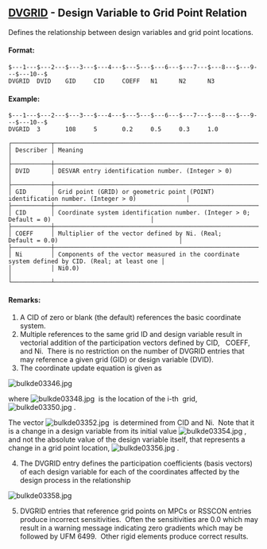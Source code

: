 ## [DVGRID](https://nexus.hexagon.com/documentationcenter/bundle/MSC_Nastran_2022.4/page/Nastran_Combined_Book/qrg/bulkde/TOC.DVGRID.xhtml) - Design Variable to Grid Point Relation

Defines the relationship between design variables and grid point locations.

#### Format:

```nastran
$---1---$---2---$---3---$---4---$---5---$---6---$---7---$---8---$---9---$---10--$
DVGRID  DVID    GID     CID     COEFF   N1      N2      N3                      
```

#### Example:

```nastran
$---1---$---2---$---3---$---4---$---5---$---6---$---7---$---8---$---9---$---10--$
DVGRID  3       108     5       0.2     0.5     0.3     1.0                     
```

```text
┌───────────┬────────────────────────────────────────────────────────────────────────────────────────────────┐
│ Describer │ Meaning                                                                                        │
├───────────┼────────────────────────────────────────────────────────────────────────────────────────────────┤
│ DVID      │ DESVAR entry identification number. (Integer > 0)                                              │
├───────────┼────────────────────────────────────────────────────────────────────────────────────────────────┤
│ GID       │ Grid point (GRID) or geometric point (POINT) identification number. (Integer > 0)              │
├───────────┼────────────────────────────────────────────────────────────────────────────────────────────────┤
│ CID       │ Coordinate system identification number. (Integer > 0; Default = 0)                            │
├───────────┼────────────────────────────────────────────────────────────────────────────────────────────────┤
│ COEFF     │ Multiplier of the vector defined by Ni. (Real; Default = 0.0)                                  │
├───────────┼────────────────────────────────────────────────────────────────────────────────────────────────┤
│ Ni        │ Components of the vector measured in the coordinate system defined by CID. (Real; at least one │
│           │ Ni0.0)                                                                                         │
└───────────┴────────────────────────────────────────────────────────────────────────────────────────────────┘
```

#### Remarks:

1. A CID of zero or blank (the default) references the basic coordinate system.
2. Multiple references to the same grid ID and design variable result in vectorial addition of the participation vectors defined by CID,   COEFF, and Ni.  There is no restriction on the number of DVGRID entries that may reference a given grid (GID) or design variable (DVID).
3. The coordinate update equation is given as

 ![bulkde03346.jpg](https://help-be.hexagonmi.com/bundle/MSC_Nastran_2022.4/page/Nastran_Combined_Book/qrg/bulkde/../../../assets/bulkde03346.jpg?_LANG=enus)

 where  ![bulkde03348.jpg](https://help-be.hexagonmi.com/bundle/MSC_Nastran_2022.4/page/Nastran_Combined_Book/qrg/bulkde/../../../assets/bulkde03348.jpg?_LANG=enus)  is the location of the  i-th  grid,  ![bulkde03350.jpg](https://help-be.hexagonmi.com/bundle/MSC_Nastran_2022.4/page/Nastran_Combined_Book/qrg/bulkde/../../../assets/bulkde03350.jpg?_LANG=enus) .

 The vector  ![bulkde03352.jpg](https://help-be.hexagonmi.com/bundle/MSC_Nastran_2022.4/page/Nastran_Combined_Book/qrg/bulkde/../../../assets/bulkde03352.jpg?_LANG=enus)  is determined from CID and Ni.  Note that it is a change in a design variable from its initial value  ![bulkde03354.jpg](https://help-be.hexagonmi.com/bundle/MSC_Nastran_2022.4/page/Nastran_Combined_Book/qrg/bulkde/../../../assets/bulkde03354.jpg?_LANG=enus) , and not the absolute value of the design variable itself, that represents a change in a grid point location,  ![bulkde03356.jpg](https://help-be.hexagonmi.com/bundle/MSC_Nastran_2022.4/page/Nastran_Combined_Book/qrg/bulkde/../../../assets/bulkde03356.jpg?_LANG=enus) .

4. The DVGRID entry defines the participation coefficients (basis vectors) of each design variable for each of the coordinates affected by the design process in the relationship

 ![bulkde03358.jpg](https://help-be.hexagonmi.com/bundle/MSC_Nastran_2022.4/page/Nastran_Combined_Book/qrg/bulkde/../../../assets/bulkde03358.jpg?_LANG=enus)

5. DVGRID entries that reference grid points on MPCs or RSSCON entries produce incorrect sensitivities.  Often the sensitivities are 0.0 which may result in a warning message indicating zero gradients which may be followed by UFM 6499.  Other rigid elements produce correct results.
